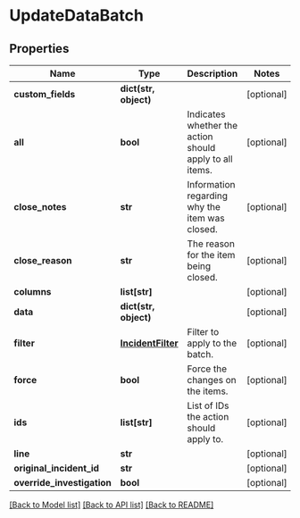# UpdateDataBatch

## Properties
Name | Type | Description | Notes
------------ | ------------- | ------------- | -------------
**custom_fields** | **dict(str, object)** |  | [optional] 
**all** | **bool** | Indicates whether the action should apply to all items. | [optional] 
**close_notes** | **str** | Information regarding why the item was closed. | [optional] 
**close_reason** | **str** | The reason for the item being closed. | [optional] 
**columns** | **list[str]** |  | [optional] 
**data** | **dict(str, object)** |  | [optional] 
**filter** | [**IncidentFilter**](IncidentFilter.md) | Filter to apply to the batch. | [optional] 
**force** | **bool** | Force the changes on the items. | [optional] 
**ids** | **list[str]** | List of IDs the action should apply to. | [optional] 
**line** | **str** |  | [optional] 
**original_incident_id** | **str** |  | [optional] 
**override_investigation** | **bool** |  | [optional] 

[[Back to Model list]](../README.md#documentation-for-models) [[Back to API list]](../README.md#documentation-for-api-endpoints) [[Back to README]](../README.md)


